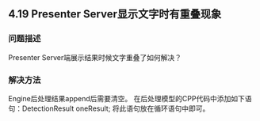 ## 4.19 Presenter Server显示文字时有重叠现象
### 问题描述
Presenter Server端展示结果时候文字重叠了如何解决？
### 解决方法
Engine后处理结果append后需要清空。
在后处理模型的CPP代码中添加如下语句：DetectionResult oneResult; 将此语句放在循环语句中即可。
